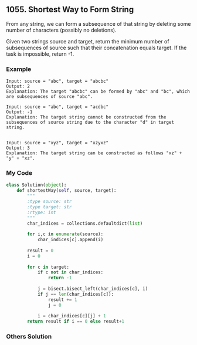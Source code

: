 ## 1055. Shortest Way to Form String

From any string, we can form a subsequence of that string by deleting some number of characters (possibly no deletions).

Given two strings source and target, return the minimum number of subsequences of source such that their concatenation equals target. If the task is impossible, return -1.

### Example
```
Input: source = "abc", target = "abcbc"
Output: 2
Explanation: The target "abcbc" can be formed by "abc" and "bc", which are subsequences of source "abc".

Input: source = "abc", target = "acdbc"
Output: -1
Explanation: The target string cannot be constructed from the subsequences of source string due to the character "d" in target string.


Input: source = "xyz", target = "xzyxz"
Output: 3
Explanation: The target string can be constructed as follows "xz" + "y" + "xz".
```

### My Code
```python
class Solution(object):
    def shortestWay(self, source, target):
        """
        :type source: str
        :type target: str
        :rtype: int
        """
        char_indices = collections.defaultdict(list)
        
        for i,c in enumerate(source):
            char_indices[c].append(i)
        
        result = 0
        i = 0
        
        for c in target:
            if c not in char_indices:
                return -1
            
            j = bisect.bisect_left(char_indices[c], i)
            if j == len(char_indices[c]):
                result += 1
                j = 0
                
            i = char_indices[c][j] + 1
        return result if i == 0 else result+1
```


### Others Solution
```python
```

